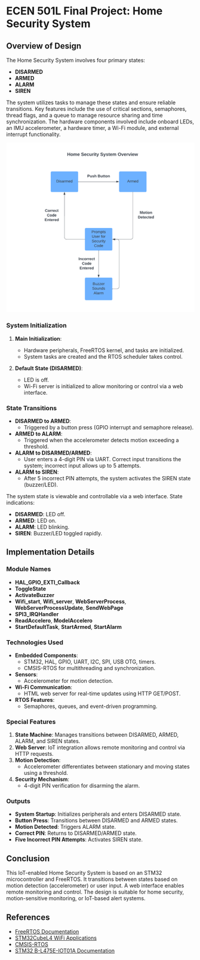 # ECEN 501L Final Project: Home Security System

## Overview of Design

The Home Security System involves four primary states:
- **DISARMED**
- **ARMED**
- **ALARM**
- **SIREN**

The system utilizes tasks to manage these states and ensure reliable transitions. Key features include the use of critical sections, semaphores, thread flags, and a queue to manage resource sharing and time synchronization. The hardware components involved include onboard LEDs, an IMU accelerometer, a hardware timer, a Wi-Fi module, and external interrupt functionality.

![Home Security System Diagram](./Images/State_Machine.png)

### System Initialization
1. **Main Initialization**: 
   - Hardware peripherals, FreeRTOS kernel, and tasks are initialized.
   - System tasks are created and the RTOS scheduler takes control.

2. **Default State (DISARMED)**:
   - LED is off.
   - Wi-Fi server is initialized to allow monitoring or control via a web interface.

### State Transitions
- **DISARMED to ARMED**:
  - Triggered by a button press (GPIO interrupt and semaphore release).
- **ARMED to ALARM**:
  - Triggered when the accelerometer detects motion exceeding a threshold.
- **ALARM to DISARMED/ARMED**:
  - User enters a 4-digit PIN via UART. Correct input transitions the system; incorrect input allows up to 5 attempts.
- **ALARM to SIREN**:
  - After 5 incorrect PIN attempts, the system activates the SIREN state (buzzer/LED).

The system state is viewable and controllable via a web interface. State indications:
- **DISARMED**: LED off.
- **ARMED**: LED on.
- **ALARM**: LED blinking.
- **SIREN**: Buzzer/LED toggled rapidly.

## Implementation Details

### Module Names
- **HAL_GPIO_EXTI_Callback**
- **ToggleState**
- **ActivateBuzzer**
- **Wifi_start**, **Wifi_server**, **WebServerProcess**, **WebServerProcessUpdate**, **SendWebPage**
- **SPI3_IRQHandler**
- **ReadAccelero**, **ModelAccelero**
- **StartDefaultTask**, **StartArmed**, **StartAlarm**

### Technologies Used
- **Embedded Components**:
  - STM32, HAL, GPIO, UART, I2C, SPI, USB OTG, timers.
  - CMSIS-RTOS for multithreading and synchronization.
- **Sensors**:
  - Accelerometer for motion detection.
- **Wi-Fi Communication**:
  - HTML web server for real-time updates using HTTP GET/POST.
- **RTOS Features**:
  - Semaphores, queues, and event-driven programming.

### Special Features
1. **State Machine**: Manages transitions between DISARMED, ARMED, ALARM, and SIREN states.
2. **Web Server**: IoT integration allows remote monitoring and control via HTTP requests.
3. **Motion Detection**:
   - Accelerometer differentiates between stationary and moving states using a threshold.
4. **Security Mechanism**:
   - 4-digit PIN verification for disarming the alarm.

### Outputs
- **System Startup**: Initializes peripherals and enters DISARMED state.
- **Button Press**: Transitions between DISARMED and ARMED states.
- **Motion Detected**: Triggers ALARM state.
- **Correct PIN**: Returns to DISARMED/ARMED state.
- **Five Incorrect PIN Attempts**: Activates SIREN state.

## Conclusion

This IoT-enabled Home Security System is based on an STM32 microcontroller and FreeRTOS. It transitions between states based on motion detection (accelerometer) or user input. A web interface enables remote monitoring and control. The design is suitable for home security, motion-sensitive monitoring, or IoT-based alert systems.

## References
- [FreeRTOS Documentation](https://www.freertos.org/)
- [STM32CubeL4 WiFi Applications](https://github.com/STMicroelectronics/STM32CubeL4/tree/master/Projects/B-L475E-IOT01A/Applications/WiFi)
- [CMSIS-RTOS](https://www.keil.com/pack/doc/CMSIS_Dev/RTOS2/html/index.html)
- [STM32 B-L475E-IOT01A Documentation](https://www.st.com/en/evaluation-tools/b-l475e-iot01a.html#documentation)
